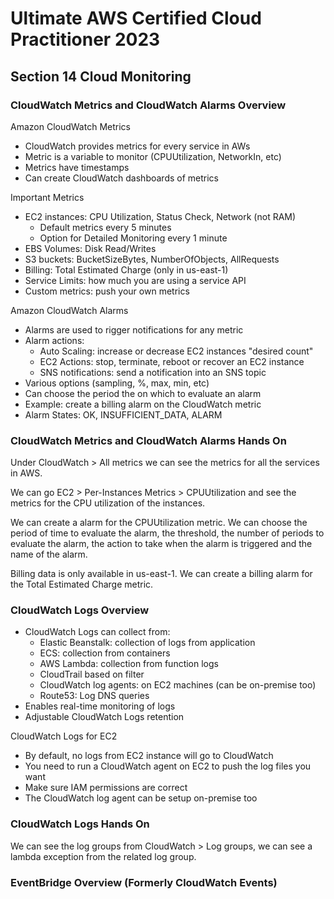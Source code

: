 # Ultimate AWS Certified Cloud Practitioner 2023

## Section 14 Cloud Monitoring

### CloudWatch Metrics and CloudWatch Alarms Overview

Amazon CloudWatch Metrics

- CloudWatch provides metrics for every service in AWs
- Metric is a variable to monitor (CPUUtilization, NetworkIn, etc)
- Metrics have timestamps
- Can create CloudWatch dashboards of metrics

Important Metrics

- EC2 instances: CPU Utilization, Status Check, Network (not RAM)
  - Default metrics every 5 minutes
  - Option for Detailed Monitoring every 1 minute
- EBS Volumes: Disk Read/Writes
- S3 buckets: BucketSizeBytes, NumberOfObjects, AllRequests
- Billing: Total Estimated Charge (only in us-east-1)
- Service Limits: how much you are using a service API
- Custom metrics: push your own metrics

Amazon CloudWatch Alarms

- Alarms are used to rigger notifications for any metric
- Alarm actions:
  - Auto Scaling: increase or decrease EC2 instances "desired count"
  - EC2 Actions: stop, terminate, reboot or recover an EC2 instance
  - SNS notifications: send a notification into an SNS topic
- Various options (sampling, %, max, min, etc)
- Can choose the period the on which to evaluate an alarm
- Example: create a billing alarm on the CloudWatch metric
- Alarm States: OK, INSUFFICIENT_DATA, ALARM

### CloudWatch Metrics and CloudWatch Alarms Hands On

Under CloudWatch > All metrics we can see the metrics for all the services in AWS.

We can go EC2 > Per-Instances Metrics > CPUUtilization and see the metrics for the CPU utilization of the instances.

We can create a alarm for the CPUUtilization metric. We can choose the period of time to evaluate the alarm, the threshold, the number of periods to evaluate the alarm, the action to take when the alarm is triggered and the name of the alarm.

Billing data is only available in us-east-1. We can create a billing alarm for the Total Estimated Charge metric.

### CloudWatch Logs Overview

- CloudWatch Logs can collect from:
  - Elastic Beanstalk: collection of logs from application
  - ECS: collection from containers
  - AWS Lambda: collection from function logs
  - CloudTrail based on filter
  - CloudWatch log agents: on EC2 machines (can be on-premise too)
  - Route53: Log DNS queries
- Enables real-time monitoring of logs
- Adjustable CloudWatch Logs retention

CloudWatch Logs for EC2

- By default, no logs from EC2 instance will go to CloudWatch
- You need to run a CloudWatch agent on EC2 to push the log files you want
- Make sure IAM permissions are correct
- The CloudWatch log agent can be setup on-premise too

### CloudWatch Logs Hands On

We can see the log groups from CloudWatch > Log groups, we can see a lambda exception from the related log group.

### EventBridge Overview (Formerly CloudWatch Events)

